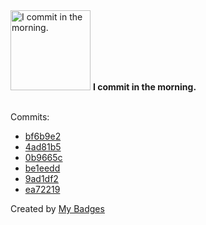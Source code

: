 <img src="https://my-badges.github.io/my-badges/morning-commits.png" alt="I commit in the morning." title="I commit in the morning." width="128">
<strong>I commit in the morning.</strong>
<br><br>

Commits:

- <a href="https://github.com/n3rada/toboggan/commit/bf6b9e21c592995d8b7575b944bea6342c653a33">bf6b9e2</a>
- <a href="https://github.com/n3rada/toboggan/commit/4ad81b563ae043f8c264f49633b79ca46ea1c647">4ad81b5</a>
- <a href="https://github.com/n3rada/toboggan/commit/0b9665c88faea08753d0a0b916fbf9c68cfee552">0b9665c</a>
- <a href="https://github.com/n3rada/MSSQLand/commit/be1eedd4098b352200eb4d7eb1272050cd843d87">be1eedd</a>
- <a href="https://github.com/n3rada/MSSQLand/commit/9ad1df2456b319808999cb30be92c0a7d0697376">9ad1df2</a>
- <a href="https://github.com/n3rada/MSSQLand/commit/ea722197236fc20d7e79542ef90b40c058603ff8">ea72219</a>


Created by <a href="https://github.com/my-badges/my-badges">My Badges</a>
